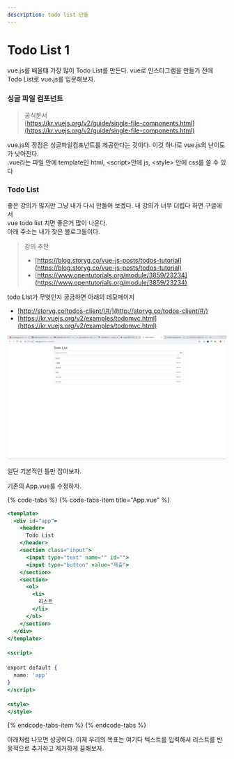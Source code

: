 ```yaml
---
description: todo list 만들
---
```


# Todo List 1

vue.js를 배울떄 가장 많이 Todo List를 만든다. vue로 인스타그램을 만들기 전에 Todo List로 vue.js를 입문해보자.

### 싱글 파일 컴포넌트

> 공식문서  
> [https://kr.vuejs.org/v2/guide/single-file-components.html](https://kr.vuejs.org/v2/guide/single-file-components.html)

vue.js의 장점은 싱글파일컴포넌트를 제공한다는 것이다. 이것 하나로 vue.js의 난이도가 낮아진다.  
.vue라는 파일 안에 template인 html, &lt;script&gt;안에 js, &lt;style&gt; 안에 css를 쓸 수 있다

### Todo List

좋은 강의가 많지만 그냥 내가 다시 만들어 보겠다. 내 강의가 너무 더럽다 하면 구글에서   
vue todo list 치면 좋은거 많이 나온다.  
아래 주소는 내가 찾은 블로그들이다.

> 강의 추천
>
> * [https://blog.storyg.co/vue-js-posts/todos-tutorial](https://blog.storyg.co/vue-js-posts/todos-tutorial)
> * [https://www.opentutorials.org/module/3859/23234](https://www.opentutorials.org/module/3859/23234)

todo LIst가 무엇인지 궁금하면 아래의 데모페이지

* [http://storyg.co/todos-client/\#/](http://storyg.co/todos-client/#/)
* [https://kr.vuejs.org/v2/examples/todomvc.html](https://kr.vuejs.org/v2/examples/todomvc.html)

![](../.gitbook/assets/image%20%2811%29.png)

일단 기본적인 틀만 잡아보자. 

기존의 App.vue를 수정하자.

{% code-tabs %}
{% code-tabs-item title="App.vue" %}
```jsx
<template>
  <div id="app">
    <header>
      Todo List
    </header>
    <section class="input">
      <input type="text" name="" id="">
      <input type="button" value="제출">
    </section>
    <section>
      <ol>
        <li>
          리스트
        </li>
      </ol>
    </section>
  </div>
</template>

<script>

export default {
  name: 'app'
}
</script>

<style>
</style>

```
{% endcode-tabs-item %}
{% endcode-tabs %}

아래처럼 나오면 성공이다. 이제 우리의 목표는 여기다 텍스트를 입력해서 리스트를 반응적으로 추가하고 제거하게 끔해보자.

